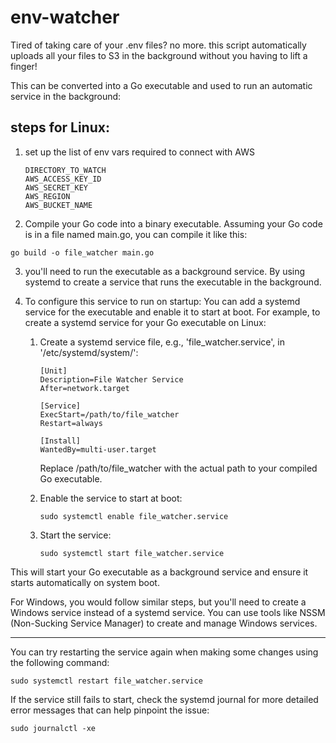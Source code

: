 # env-watcher

Tired of taking care of your .env files? no more. this script automatically uploads all your files to S3 in the background without you having to lift a finger!

This can be converted into a Go executable and used to run an automatic service in the background:

## steps for Linux:

1. set up the list of env vars required to connect with AWS
   
   ```
   DIRECTORY_TO_WATCH
   AWS_ACCESS_KEY_ID 
   AWS_SECRET_KEY    
   AWS_REGION        
   AWS_BUCKET_NAME   
   ```


2. Compile your Go code into a binary executable. Assuming your Go code is in a file named main.go, you can compile it like this:

```
go build -o file_watcher main.go
```

3. you'll need to run the executable as a background service. By using systemd to create a service that runs the executable in the background.

4. To configure this service to run on startup: You can add a systemd service for the executable and enable it to start at boot.
   For example, to create a systemd service for your Go executable on Linux:
   
   1. Create a systemd service file, e.g., 'file_watcher.service', in '/etc/systemd/system/':
      
      ```
      [Unit]
      Description=File Watcher Service
      After=network.target
      
      [Service]
      ExecStart=/path/to/file_watcher
      Restart=always
      
      [Install]
      WantedBy=multi-user.target
      ```
      
      Replace /path/to/file_watcher with the actual path to your compiled Go executable.
   
   2. Enable the service to start at boot:
      
      ```
      sudo systemctl enable file_watcher.service
      ```
   
   3. Start the service:
      
      ```
      sudo systemctl start file_watcher.service
      ```

This will start your Go executable as a background service and ensure it starts automatically on system boot.

For Windows, you would follow similar steps, but you'll need to create a Windows service instead of a systemd service. You can use tools like NSSM (Non-Sucking Service Manager) to create and manage Windows services.

---

You can try restarting the service again when making some changes using the following command:

```
sudo systemctl restart file_watcher.service
```

If the service still fails to start, check the systemd journal for more detailed error messages that can help pinpoint the issue:

```
sudo journalctl -xe
```
